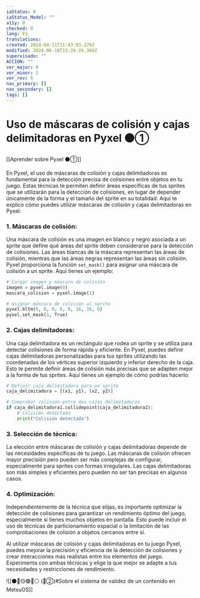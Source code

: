 ```yaml
---
iaStatus: 0
iaStatus_Model: ""
a11y: 0
checked: 0
lang: ES
translations: 
created: 2024-04-11T11:43:03.276Z
modified: 2024-06-10T15:26:26.366Z
supervisado: ""
ACCION: ""
ver_major: 0
ver_minor: 2
ver_rev: 5
nav_primary: []
nav_secondary: []
tags: []
---
```

# Uso de máscaras de colisión y cajas delimitadoras en Pyxel ⚫①

[[Aprender sobre Pyxel  ⚫①]]

En Pyxel, el uso de máscaras de colisión y cajas delimitadoras es fundamental para la detección precisa de colisiones entre objetos en tu juego. Estas técnicas te permiten definir áreas específicas de tus sprites que se utilizarán para la detección de colisiones, en lugar de depender únicamente de la forma y el tamaño del sprite en su totalidad. Aquí te explico cómo puedes utilizar máscaras de colisión y cajas delimitadoras en Pyxel:

### 1. Máscaras de colisión:
Una máscara de colisión es una imagen en blanco y negro asociada a un sprite que define qué áreas del sprite deben considerarse para la detección de colisiones. Las áreas blancas de la máscara representan las áreas de colisión, mientras que las áreas negras representan las áreas sin colisión. Pyxel proporciona la función `set_mask()` para asignar una máscara de colisión a un sprite. Aquí tienes un ejemplo:

```python
# Cargar imagen y máscara de colisión
imagen = pyxel.image(0)
mascara_colision = pyxel.image(1)

# Asignar máscara de colisión al sprite
pyxel.bltm(0, 0, 0, 0, 0, 16, 16, 0)
pyxel.set_mask(1, True)
```

### 2. Cajas delimitadoras:
Una caja delimitadora es un rectángulo que rodea un sprite y se utiliza para detectar colisiones de forma rápida y eficiente. En Pyxel, puedes definir cajas delimitadoras personalizadas para tus sprites utilizando las coordenadas de los vértices superior izquierdo y inferior derecho de la caja. Esto te permite definir áreas de colisión más precisas que se adapten mejor a la forma de tus sprites. Aquí tienes un ejemplo de cómo podrías hacerlo:

```python
# Definir caja delimitadora para un sprite
caja_delimitadora = [(x1, y1), (x2, y2)]

# Comprobar colisión entre dos cajas delimitadoras
if caja_delimitadora1.collidepoint(caja_delimitadora2):
    # Colisión detectada
    print("Colisión detectada")
```

### 3. Selección de técnica:
La elección entre máscaras de colisión y cajas delimitadoras depende de las necesidades específicas de tu juego. Las máscaras de colisión ofrecen mayor precisión pero pueden ser más complejas de configurar, especialmente para sprites con formas irregulares. Las cajas delimitadoras son más simples y eficientes pero pueden no ser tan precisas en algunos casos.

### 4. Optimización:
Independientemente de la técnica que elijas, es importante optimizar la detección de colisiones para garantizar un rendimiento óptimo del juego, especialmente si tienes muchos objetos en pantalla. Esto puede incluir el uso de técnicas de particionamiento espacial o la limitación de las comprobaciones de colisión a objetos cercanos entre sí.

Al utilizar máscaras de colisión y cajas delimitadoras en tu juego Pyxel, puedes mejorar la precisión y eficiencia de la detección de colisiones y crear interacciones más realistas entre los elementos del juego. Experimenta con ambas técnicas y elige la que mejor se adapte a tus necesidades y restricciones de rendimiento.

![[⚫🔴🟡🟢🔵⚪ (🔴②)#Sobre el sistema de validez de un contenido en MetsuOS]]